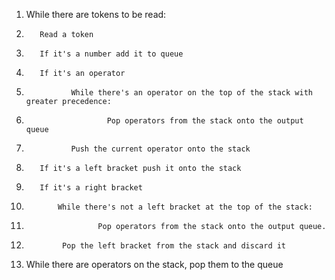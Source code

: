 1.  While there are tokens to be read:
2.        Read a token
3.        If it's a number add it to queue
4.        If it's an operator
5.               While there's an operator on the top of the stack with greater precedence:
6.                       Pop operators from the stack onto the output queue
7.               Push the current operator onto the stack
8.        If it's a left bracket push it onto the stack
9.        If it's a right bracket 
10.            While there's not a left bracket at the top of the stack:
11.                     Pop operators from the stack onto the output queue.
12.             Pop the left bracket from the stack and discard it
13. While there are operators on the stack, pop them to the queue